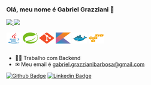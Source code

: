 ### Olá, meu nome é Gabriel Grazziani 👋
<a href="https://github.com/gabrielgrazziani">
  <div>
    <img height="180em" src="https://github-readme-stats.vercel.app/api?username=gabrielgrazziani&show_icons=true&theme=dark&include_all_commits=true&count_private=true"/>
    <img height="180em" src="https://github-readme-stats.vercel.app/api/top-langs/?username=gabrielgrazziani&layout=compact&langs_count=7&theme=dark"/>
  </div>
<a/>

<div style="display: inline_block"><br>
  <img align="center" alt="java" height="30" width="40" src="https://github.com/devicons/devicon/blob/master/icons/java/java-original.svg">
  <img align="center" alt="spring" height="30" width="40" src="https://github.com/devicons/devicon/blob/master/icons/spring/spring-original.svg">
  <img align="center" alt="git" height="30" width="40" src="https://github.com/devicons/devicon/blob/master/icons/git/git-original.svg">
  <img align="center" alt="kotlin" height="30" width="40" src="https://github.com/devicons/devicon/blob/master/icons/kotlin/kotlin-original.svg">
  <img align="center" alt="docker" height="30" width="40" src="https://github.com/devicons/devicon/blob/master/icons/docker/docker-original.svg">
  <img align="center" alt="aws" height="30" width="40" src="https://github.com/devicons/devicon/blob/master/icons/amazonwebservices/amazonwebservices-original.svg">
</div>
  
 ##
 
  - 👨‍💻 Trabalho com Backend
  - ✉ Meu email é gabriel.grazzianibarbosa@gmail.com

[![Github Badge](https://img.shields.io/badge/-Github-000?style=flat-square&logo=Github&logoColor=white&link=https://github.com/gabrielgrazziani)](https://github.com/gabrielgrazziani)
[![Linkedin Badge](https://img.shields.io/badge/-LinkedIn-blue?style=flat-square&logo=Linkedin&logoColor=white&link=https://www.linkedin.com/in/gabrielgrazziani/)](https://www.linkedin.com/in/gabrielgrazziani/)
